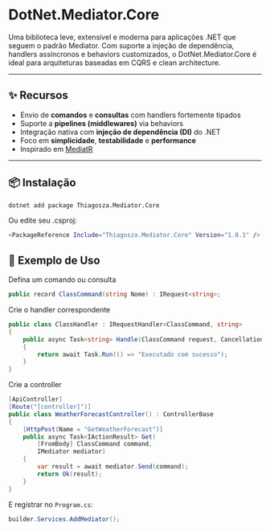 ﻿# DotNet.Mediator.Core

Uma biblioteca leve, extensível e moderna para aplicações .NET que seguem o padrão Mediator. Com suporte a injeção de dependência, handlers assíncronos e behaviors customizados, o DotNet.Mediator.Core é ideal para arquiteturas baseadas em CQRS e clean architecture.

---

## ✨ Recursos

- Envio de **comandos** e **consultas** com handlers fortemente tipados
- Suporte a **pipelines (middlewares)** via behaviors
- Integração nativa com **injeção de dependência (DI)** do .NET
- Foco em **simplicidade**, **testabilidade** e **performance**
- Inspirado em [MediatR](https://github.com/jbogard/MediatR)

---

## 📦 Instalação

```bash
dotnet add package Thiagosza.Mediator.Core
```

Ou edite seu .csproj:
```bash
<PackageReference Include="Thiagosza.Mediator.Core" Version="1.0.1" />
```

## 🚀 Exemplo de Uso
Defina um comando ou consulta

```csharp
public record ClassCommand(string Nome) : IRequest<string>;
```

Crie o handler correspondente

```csharp
public class ClassHandler : IRequestHandler<ClassCommand, string>
{
    public async Task<string> Handle(ClassCommand request, CancellationToken cancellationToken = default)
    {
        return await Task.Run(() => "Executado com sucesso");
    }
}
```

Crie a controller
```csharp
[ApiController]
[Route("[controller]")]
public class WeatherForecastController() : ControllerBase
{
    [HttpPost(Name = "GetWeatherForecast")]
    public async Task<IActionResult> Get(
        [FromBody] ClassCommand command,
        IMediator mediator)
    {
        var result = await mediator.Send(command);
        return Ok(result);
    }
}
```

E registrar no `Program.cs`:
```csharp
builder.Services.AddMediator();
```